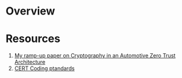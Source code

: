 # Overview

# Resources

1. [My ramp-up paper on Cryptography in an Automotive Zero Trust Architecture](../assets/zt_crypto.docx)
2. [CERT Coding ptandards](https://wiki.sei.cmu.edu/confluence/display/seccode/SEI+CERT+Coding+Standards)
